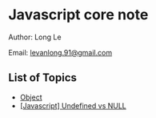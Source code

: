 # Javascript core note

Author: Long Le

Email: levanlong.91@gmail.com


## List of Topics
- [Object](./Object.md)
- [[Javascript] Undefined vs NULL](./Null_Undefined.md)
